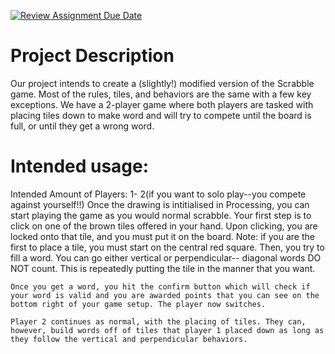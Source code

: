 [![Review Assignment Due Date](https://classroom.github.com/assets/deadline-readme-button-22041afd0340ce965d47ae6ef1cefeee28c7c493a6346c4f15d667ab976d596c.svg)](https://classroom.github.com/a/YxXKqIeT)
# Project Description

Our project intends to create a (slightly!) modified version of the Scrabble game. Most of the rules, tiles, and behaviors are the same with a few key exceptions.
We have a 2-player game where both players are tasked with placing tiles down to make word and will try to compete until the board is full, or until they get a wrong word. 


# Intended usage:

Intended Amount of Players: 1- 2(if you want to solo play--you compete against yourself!!)
Once the drawing is intitialised in Processing, you can start playing the game as you would normal scrabble.
    Your first step is to click on one of the brown tiles offered in your hand. Upon clicking, you are locked onto that tile, and you must put it on the board.
        Note: if you are the first to place a tile, you must start on the central red square.
    Then, you try to fill a word. You can go either vertical or perpendicular-- diagonal words DO NOT count. This is repeatedly putting the tile in the manner that you want.


    Once you get a word, you hit the confirm button which will check if your word is valid and you are awarded points that you can see on the bottom right of your game setup. The player now switches.

    Player 2 continues as normal, with the placing of tiles. They can, however, build words off of tiles that player 1 placed down as long as they follow the vertical and perpendicular behaviors.
  
